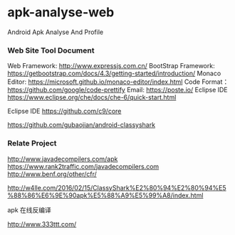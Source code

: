 # apk-analyse-web
Android Apk Analyse And Profile



### Web Site Tool Document

Web Framework:  http://www.expressjs.com.cn/
BootStrap Framework:  https://getbootstrap.com/docs/4.3/getting-started/introduction/
Monaco Editor:   https://microsoft.github.io/monaco-editor/index.html
Code Format： https://github.com/google/code-prettify
Email:  https://poste.io/
Eclipse IDE https://www.eclipse.org/che/docs/che-6/quick-start.html

Eclipse IDE https://github.com/c9/core

https://github.com/gubaojian/android-classyshark


### Relate Project

http://www.javadecompilers.com/apk
https://www.rank2traffic.com/javadecompilers.com
http://www.benf.org/other/cfr/

http://w4lle.com/2016/02/15/ClassyShark%E2%80%94%E2%80%94%E5%88%86%E6%9E%90apk%E5%88%A9%E5%99%A8/index.html

apk 在线反编译


http://www.333ttt.com/
